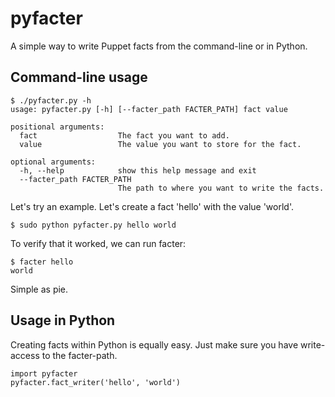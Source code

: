 # pyfacter

A simple way to write Puppet facts from the command-line or in Python.

## Command-line usage

    $ ./pyfacter.py -h
    usage: pyfacter.py [-h] [--facter_path FACTER_PATH] fact value

    positional arguments:
      fact                  The fact you want to add.
      value                 The value you want to store for the fact.

    optional arguments:
      -h, --help            show this help message and exit
      --facter_path FACTER_PATH
                            The path to where you want to write the facts.

Let's try an example. Let's create a fact 'hello' with the value 'world'.

    $ sudo python pyfacter.py hello world

To verify that it worked, we can run facter:

    $ facter hello
    world

Simple as pie.

## Usage in Python

Creating facts within Python is equally easy. Just make sure you have write-access to the facter-path.

    import pyfacter
    pyfacter.fact_writer('hello', 'world')

